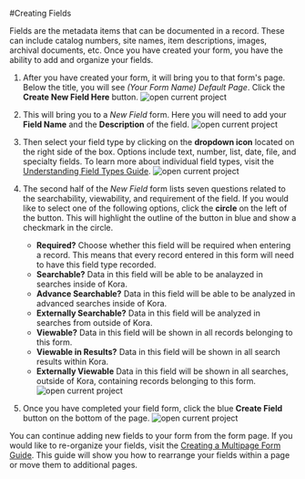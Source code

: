#Creating Fields

Fields are the metadata items that can be documented in a record. These can include catalog numbers, site names, item descriptions, images, archival documents, etc. Once you have created your form, you have the ability to add and organize your fields.


1. After you have created your form, it will bring you to that form's page. Below the title, you will see *(Your Form Name) Default Page*. Click the **Create New Field Here** button. ![open current project](/forms-img/creating_fields_1_annotated.png "Step 1")

2. This will bring you to a *New Field* form. Here you will need to add your **Field Name** and the **Description** of the field. ![open current project](/forms-img/creating_fields_2_annotated.png "Step 2")


3. Then select your field type by clicking on the **dropdown icon** located on the right side of the box. Options include text, number, list, date, file, and specialty fields. To learn more about individual field types, visit the [Understanding Field Types Guide](/forms/understanding_field_types.md). ![open current project](/forms-img/creating_fields_3_annotated.png "Step 3")

4. The second half of the *New Field* form lists seven questions related to the  searchability, viewability, and requirement of the field. If you would like to select one of the following options, click the **circle** on the left of the button. This will highlight the outline of the button in blue and show a checkmark in the circle. 
	* 	**Required?** Choose whether this field will be required when entering a record. This means that every record entered in this form will need to have this field type recorded. 
	* **Searchable?** Data in this field will be able to be analayzed in searches inside of Kora. 
	* **Advance Searchable?** Data in this field will be able to be analyzed in advanced searches inside of Kora. 
	* **Externally Searchable?** Data in this field will be analyzed in searches from outside of Kora. 
	* **Viewable?** Data in this field will be shown in all records belonging to this form. 
	* **Viewable in Results?** Data in this field will be shown in all search results within Kora. 
	* **Externally Viewable** Data in this field will be shown in all searches, outside of Kora, containing records belonging to this form. ![open current project](/forms-img/creating_fields_4_annotated.png "Step 4")


5. Once you have completed your field form, click the blue **Create Field** button on the bottom of the page. ![open current project](/forms-img/creating_fields_5_annotated.png "Step 5")

You can continue adding new fields to your form from the form page. If you would like to re-organize your fields, visit the [Creating a Multipage Form Guide](/forms/creating_a_multipage_form.md). This guide will show you how to rearrange your fields within a page or move them to additional pages. 